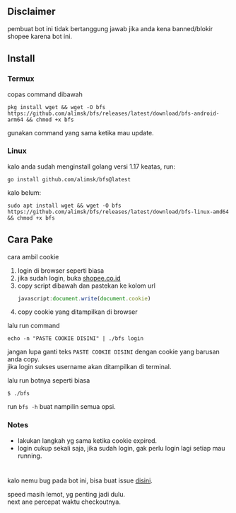 ## Disclaimer
pembuat bot ini tidak bertanggung jawab jika anda kena banned/blokir shopee karena bot ini.

## Install
### Termux
copas command dibawah
```
pkg install wget && wget -O bfs https://github.com/alimsk/bfs/releases/latest/download/bfs-android-arm64 && chmod +x bfs
```
gunakan command yang sama ketika mau update.

### Linux
kalo anda sudah menginstall golang versi 1.17 keatas, run:
```
go install github.com/alimsk/bfs@latest
```
kalo belum:
```
sudo apt install wget && wget -O bfs https://github.com/alimsk/bfs/releases/latest/download/bfs-linux-amd64 && chmod +x bfs
```

## Cara Pake
cara ambil cookie
1. login di browser seperti biasa
2. jika sudah login, buka [shopee.co.id](https://shopee.co.id)
3. copy script dibawah dan pastekan ke kolom url
   ```js
   javascript:document.write(document.cookie)
   ```
4. copy cookie yang ditampilkan di browser

lalu run command 
```
echo -n "PASTE COOKIE DISINI" | ./bfs login
```
jangan lupa ganti teks `PASTE COOKIE DISINI` dengan cookie yang barusan anda copy.\
jika login sukses username akan ditampilkan di terminal.

lalu run botnya seperti biasa
```
$ ./bfs
```
run `bfs -h` buat nampilin semua opsi.

### Notes
- lakukan langkah yg sama ketika cookie expired.
- login cukup sekali saja, jika sudah login, gak perlu login lagi setiap mau running.

#
kalo nemu bug pada bot ini, bisa buat issue [disini](https://github.com/alimsk/bfs/issues/new).

speed masih lemot, yg penting jadi dulu.\
next ane percepat waktu checkoutnya.
